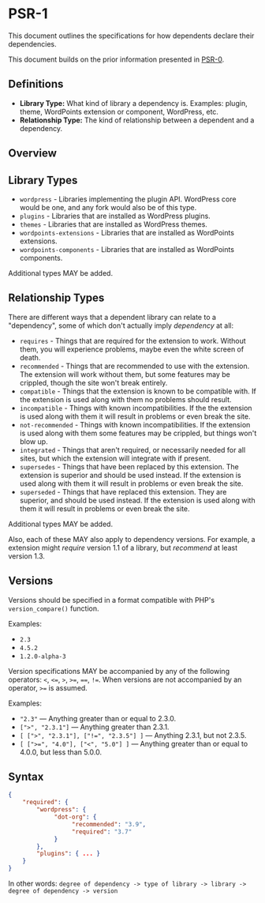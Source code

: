 # PSR-1

This document outlines the specifications for how dependents declare their dependencies.

This document builds on the prior information presented in [PSR-0](psr-0.md).

## Definitions

- **Library Type:** What kind of library a dependency is. Examples: plugin, theme, WordPoints extension or component, WordPress, etc.
- **Relationship Type:** The kind of relationship between a dependent and a dependency.

## Overview

## Library Types

- `wordpress` - Libraries implementing the plugin API. WordPress core would be one, and any fork would also be of this type.
- `plugins` - Libraries that are installed as WordPress plugins.
- `themes` - Libraries that are installed as WordPress themes.
- `wordpoints-extensions` - Libraries that are installed as WordPoints extensions.
- `wordpoints-components` - Libraries that are installed as WordPoints components.

Additional types MAY be added.

## Relationship Types

There are different ways that a dependent library can relate to a "dependency", some of which don't actually imply *dependency* at all:

- `requires` - Things that are required for the extension to work. Without them, you will experience problems, maybe even the white screen of death.
- `recommended` - Things that are recommended to use with the extension. The extension will work without them, but some features may be crippled, though the site won't break entirely.
- `compatible` - Things that the extension is known to be compatible with. If the extension is used along with them no problems should result.
- `incompatible` - Things with known incompatibilities. If the the extension is used along with them it will result in problems or even break the site.
- `not-recommended` - Things with known incompatibilities. If the extension is used along with them some features may be crippled, but things won't blow up.
- `integrated` - Things that aren't required, or necessarily needed for all sites, but which the extension will integrate with if present. 
- `supersedes` - Things that have been replaced by this extension. The extension is superior and should be used instead. If the extension is used along with them it will result in problems or even break the site.
- `superseded` - Things that have replaced this extension. They are superior, and should be used instead. If the extension is used along with them it will result in problems or even break the site.

Additional types MAY be added.

Also, each of these MAY also apply to dependency versions. For example, a extension might *require* version 1.1 of a library, but *recommend* at least version 1.3.

## Versions

Versions should be specified in a format compatible with PHP's `version_compare()` function.

Examples:

- `2.3`
- `4.5.2`
- `1.2.0-alpha-3`

Version specifications MAY be accompanied by any of the following operators: `<`, `<=`, `>`, `>=`, `==`, `!=`. When versions are not accompanied by an operator, `>=` is assumed.

Examples:

- `"2.3"` — Anything greater than or equal to 2.3.0.
- `[">", "2.3.1"]` — Anything greater than 2.3.1.
- `[ [">", "2.3.1"], ["!=", "2.3.5"] ]` — Anything 2.3.1, but not 2.3.5.
- `[ [">=", "4.0"], ["<", "5.0"] ]` — Anything greater than or equal to 4.0.0, but less than 5.0.0.

## Syntax

``` json
{
    "required": {
        "wordpress": {
             "dot-org": {
                  "recommended": "3.9",
                  "required": "3.7"
             }
        },
        "plugins": { ... }
    }
}
```

In other words: `degree of dependency -> type of library -> library -> degree of dependency -> version`
